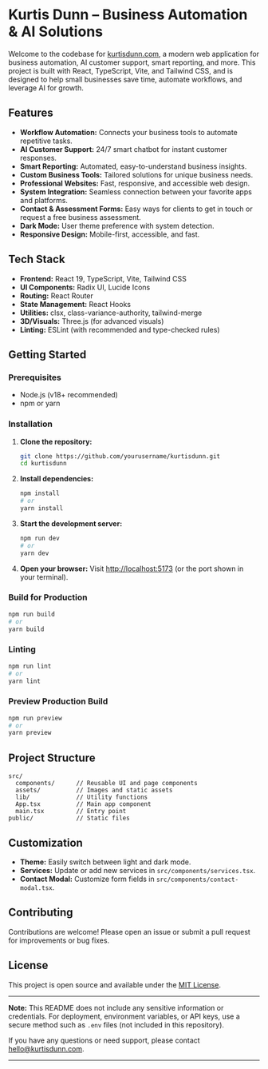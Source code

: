 # Kurtis Dunn – Business Automation & AI Solutions

Welcome to the codebase for [kurtisdunn.com](https://kurtisdunn.com), a modern web application for business automation, AI customer support, smart reporting, and more. This project is built with React, TypeScript, Vite, and Tailwind CSS, and is designed to help small businesses save time, automate workflows, and leverage AI for growth.

## Features

- **Workflow Automation:** Connects your business tools to automate repetitive tasks.
- **AI Customer Support:** 24/7 smart chatbot for instant customer responses.
- **Smart Reporting:** Automated, easy-to-understand business insights.
- **Custom Business Tools:** Tailored solutions for unique business needs.
- **Professional Websites:** Fast, responsive, and accessible web design.
- **System Integration:** Seamless connection between your favorite apps and platforms.
- **Contact & Assessment Forms:** Easy ways for clients to get in touch or request a free business assessment.
- **Dark Mode:** User theme preference with system detection.
- **Responsive Design:** Mobile-first, accessible, and fast.

## Tech Stack

- **Frontend:** React 19, TypeScript, Vite, Tailwind CSS
- **UI Components:** Radix UI, Lucide Icons
- **Routing:** React Router
- **State Management:** React Hooks
- **Utilities:** clsx, class-variance-authority, tailwind-merge
- **3D/Visuals:** Three.js (for advanced visuals)
- **Linting:** ESLint (with recommended and type-checked rules)

## Getting Started

### Prerequisites

- Node.js (v18+ recommended)
- npm or yarn

### Installation

1. **Clone the repository:**

   ```sh
   git clone https://github.com/yourusername/kurtisdunn.git
   cd kurtisdunn
   ```

2. **Install dependencies:**

   ```sh
   npm install
   # or
   yarn install
   ```

3. **Start the development server:**

   ```sh
   npm run dev
   # or
   yarn dev
   ```

4. **Open your browser:**
   Visit [http://localhost:5173](http://localhost:5173) (or the port shown in your terminal).

### Build for Production

```sh
npm run build
# or
yarn build
```

### Linting

```sh
npm run lint
# or
yarn lint
```

### Preview Production Build

```sh
npm run preview
# or
yarn preview
```

## Project Structure

```
src/
  components/      // Reusable UI and page components
  assets/          // Images and static assets
  lib/             // Utility functions
  App.tsx          // Main app component
  main.tsx         // Entry point
public/            // Static files
```

## Customization

- **Theme:** Easily switch between light and dark mode.
- **Services:** Update or add new services in `src/components/services.tsx`.
- **Contact Modal:** Customize form fields in `src/components/contact-modal.tsx`.

## Contributing

Contributions are welcome! Please open an issue or submit a pull request for improvements or bug fixes.

## License

This project is open source and available under the [MIT License](LICENSE).

---

**Note:** This README does not include any sensitive information or credentials. For deployment, environment variables, or API keys, use a secure method such as `.env` files (not included in this repository).

If you have any questions or need support, please contact [hello@kurtisdunn.com](mailto:hello@kurtisdunn.com).

---
